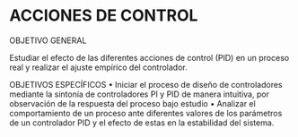 # ACCIONES DE CONTROL

OBJETIVO GENERAL

Estudiar el efecto de las diferentes acciones de control (PID) en un proceso real y realizar el ajuste empírico del controlador.

OBJETIVOS ESPECÍFICOS
•	Iniciar el proceso de diseño de controladores mediante la sintonía de controladores PI y PID de manera intuitiva, por observación de la respuesta del proceso bajo estudio
•	Analizar el comportamiento de un proceso ante diferentes valores de los parámetros de un controlador PID y el efecto de estas en la estabilidad del sistema.
